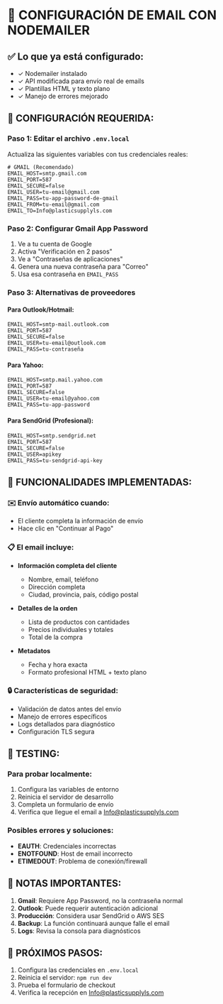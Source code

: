 # 📧 CONFIGURACIÓN DE EMAIL CON NODEMAILER

## ✅ Lo que ya está configurado:
- ✓ Nodemailer instalado
- ✓ API modificada para envío real de emails
- ✓ Plantillas HTML y texto plano
- ✓ Manejo de errores mejorado

## 🔧 CONFIGURACIÓN REQUERIDA:

### Paso 1: Editar el archivo `.env.local`
Actualiza las siguientes variables con tus credenciales reales:

```env
# GMAIL (Recomendado)
EMAIL_HOST=smtp.gmail.com
EMAIL_PORT=587
EMAIL_SECURE=false
EMAIL_USER=tu-email@gmail.com
EMAIL_PASS=tu-app-password-de-gmail
EMAIL_FROM=tu-email@gmail.com
EMAIL_TO=Info@plasticsupplyls.com
```

### Paso 2: Configurar Gmail App Password
1. Ve a tu cuenta de Google
2. Activa "Verificación en 2 pasos"
3. Ve a "Contraseñas de aplicaciones"
4. Genera una nueva contraseña para "Correo"
5. Usa esa contraseña en `EMAIL_PASS`

### Paso 3: Alternativas de proveedores

#### Para Outlook/Hotmail:
```env
EMAIL_HOST=smtp-mail.outlook.com
EMAIL_PORT=587
EMAIL_SECURE=false
EMAIL_USER=tu-email@outlook.com
EMAIL_PASS=tu-contraseña
```

#### Para Yahoo:
```env
EMAIL_HOST=smtp.mail.yahoo.com
EMAIL_PORT=587
EMAIL_SECURE=false
EMAIL_USER=tu-email@yahoo.com
EMAIL_PASS=tu-app-password
```

#### Para SendGrid (Profesional):
```env
EMAIL_HOST=smtp.sendgrid.net
EMAIL_PORT=587
EMAIL_SECURE=false
EMAIL_USER=apikey
EMAIL_PASS=tu-sendgrid-api-key
```

## 🚀 FUNCIONALIDADES IMPLEMENTADAS:

### ✉️ Envío automático cuando:
- El cliente completa la información de envío
- Hace clic en "Continuar al Pago"

### 📋 El email incluye:
- **Información completa del cliente**
  - Nombre, email, teléfono
  - Dirección completa
  - Ciudad, provincia, país, código postal
  
- **Detalles de la orden**
  - Lista de productos con cantidades
  - Precios individuales y totales
  - Total de la compra
  
- **Metadatos**
  - Fecha y hora exacta
  - Formato profesional HTML + texto plano

### 🔒 Características de seguridad:
- Validación de datos antes del envío
- Manejo de errores específicos
- Logs detallados para diagnóstico
- Configuración TLS segura

## 🧪 TESTING:

### Para probar localmente:
1. Configura las variables de entorno
2. Reinicia el servidor de desarrollo
3. Completa un formulario de envío
4. Verifica que llegue el email a Info@plasticsupplyls.com

### Posibles errores y soluciones:
- **EAUTH**: Credenciales incorrectas
- **ENOTFOUND**: Host de email incorrecto
- **ETIMEDOUT**: Problema de conexión/firewall

## 📝 NOTAS IMPORTANTES:

1. **Gmail**: Requiere App Password, no la contraseña normal
2. **Outlook**: Puede requerir autenticación adicional
3. **Producción**: Considera usar SendGrid o AWS SES
4. **Backup**: La función continuará aunque falle el email
5. **Logs**: Revisa la consola para diagnósticos

## 🔄 PRÓXIMOS PASOS:
1. Configura las credenciales en `.env.local`
2. Reinicia el servidor: `npm run dev`
3. Prueba el formulario de checkout
4. Verifica la recepción en Info@plasticsupplyls.com
